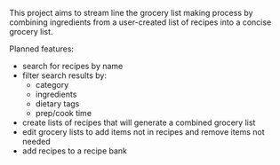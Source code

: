 This project aims to stream line the grocery list making process by combining ingredients from a user-created list of recipes into a concise grocery list.

Planned features:
- search for recipes by name
- filter search results by:
    - category
    - ingredients
    - dietary tags
    - prep/cook time
- create lists of recipes that will generate a combined grocery list
- edit grocery lists to add items not in recipes and remove items not needed
- add recipes to a recipe bank